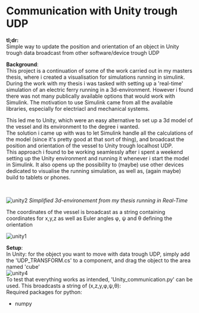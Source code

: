 # Communication with Unity trough UDP
**tl;dr:** <br/>
Simple way to update the position and orientation of an object in Unity trough data broadcast from other software/device trough UDP


**Background**:<br/>
This project is a continuation of some of the work carried out in my masters thesis, where i created a visualisation for simulations running in simulink. During the work with my thesis i was tasked with setting up a 'real-time' simulation of an electric ferry running in a 3d-environment. However i found there was not many publically available options that would work with Simulink. The motivation to use Simulink came from all the available libraries, especially for electriacl and mechanical systems. 

This led me to Unity, which were an easy alternative to set up a 3d model of the vessel and its environment to the degree i wanted. <br/>
The solution i came up with was to let Simulink handle all the calculations of the model (since it's pretty good at that sort of thing), and broadcast the position and orientation of the vessel to Unity trough localhost UDP.<br/>
This approach i found to be working seamlessly after i spent a weekend setting up the Unity environment and running it whenever i start the model in Simulink. It also opens up the possibility to (maybe) use other devices dedicated to visualise the running simulation, as well as, (again maybe) build to tablets or phones. 

<br/>


![unity2](https://user-images.githubusercontent.com/72814986/103153405-907e6f80-4790-11eb-856c-fb64b7925e2c.PNG)
*Simplified 3d-environement from my thesis running in Real-Time*



The coordinates of the vessel is broadcast as a string containing coordinates for x,y,z as well as Euler angles φ, ψ and θ defining the orientation 




![unity1](https://user-images.githubusercontent.com/72814986/103153202-3204c180-478f-11eb-89d4-5bcd1d0cf958.PNG)


**Setup**:<br/>
In Unity: for the object you want to move with data trough UDP, simply add the 'UDP_TRANSFORM.cs' to a component, and drag the object to the area named 'cube'<br/>
![unity4](https://user-images.githubusercontent.com/72814986/103153762-18fe0f80-4793-11eb-988d-06310206d12f.PNG)
<br/>
To test that everything works as intended, 'Unity_communication.py' can be used. This broadcasts a string of (x,z,y,φ,ψ,θ):<br/>
Required packages for python:
- numpy


